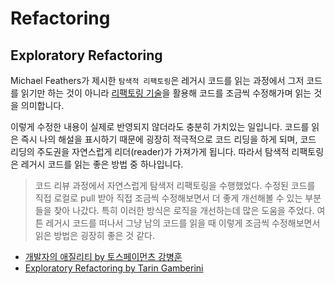 # Refactoring

## Exploratory Refactoring

Michael Feathers가 제시한 `탐색적 리팩토링`은 레거시 코드를 읽는 과정에서 그저 코드를 읽기만 하는 것이 아니라 [리팩토링 기술](https://refactoring.com/catalog/)을 활용해 코드를 조금씩 수정해가며 읽는 것을 의미합니다. 

이렇게 수정한 내용이 실제로 반영되지 않더라도 충분히 가치있는 일입니다. 코드를 읽은 즉시 나의 해설을 표시하기 때문에 굉장히 적극적으로 코드 리딩을 하게 되며, 코드 리딩의 주도권을 자연스럽게 리더(reader)가 가져가게 됩니다. 따라서 탐색적 리팩토링은 레거시 코드를 읽는 좋은 방법 중 하나입니다. 

> 코드 리뷰 과정에서 자연스럽게 탐색저 리팩토링을 수행했었다. 수정된 코드를 직접 로컬로 pull 받아 직접 조금씩 수정해보면서 더 좋게 개선해볼 수 있는 부분들을 찾아 나갔다. 특히 이러한 방식은 로직을 개선하는데 많은 도움을 주었다. 여튼 레거시 코드를 떠나서 그냥 남의 코드를 읽을 때 이렇게 조금씩 수정해보면서 읽은 방법은 굉장히 좋은 것 같다. 

- [개발자의 애질리티 by 토스페이먼츠 강병훈](https://toss.tech/article/dev-agility)
- [Exploratory Refactoring by Tarin Gamberini](https://www.taringamberini.com/en/blog/programming/exploratory-refactoring/)
